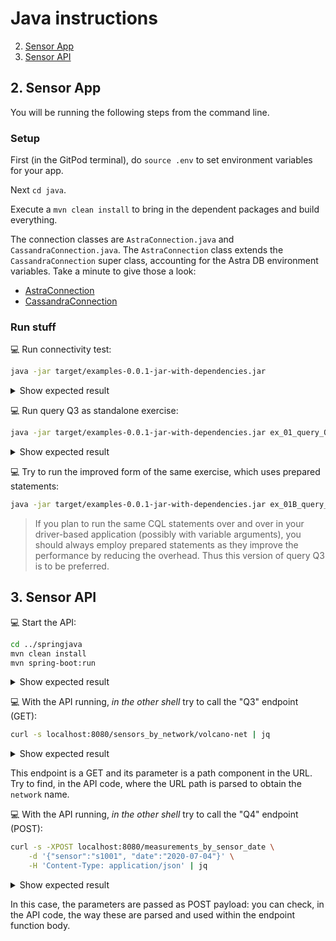 # Java instructions

2. [Sensor App](#2-sensor-app)
3. [Sensor API](#3-sensor-api)

## 2. Sensor App

You will be running the following steps from the command line.

### Setup

First (in the GitPod terminal), do `source .env` to set environment variables for your app.

Next `cd java`.

Execute a `mvn clean install` to bring in the dependent packages and build everything.

The connection classes are `AstraConnection.java` and `CassandraConnection.java`.  The `AstraConnection` class extends the `CassandraConnection` super class, accounting for the Astra DB environment variables.  Take a minute to give those a look:
 - [AstraConnection](src/main/java/astraconnect/AstraConnection.java)
 - [CassandraConnection](src/main/java/astraconnect/CassandraConnection.java)

### Run stuff

💻 Run connectivity test:
```bash
java -jar target/examples-0.0.1-jar-with-dependencies.jar
```
<details><summary>Show expected result</summary>

```
$> java -jar target/examples-0.0.1-jar-with-dependencies.jar
[OK] Success
[OK] Welcome to Astra DB! Connected to Keyspace sensor_data
** Connected to cluster 'cndb' at data center 'us-east1' **
[shutdown_driver] Closing connection
```

_Note: You may see warnings for SLF4J.  These can be safely ignored._

</details>

💻 Run query Q3 as standalone exercise:
```bash
java -jar target/examples-0.0.1-jar-with-dependencies.jar ex_01_query_Q3 volcano-net
```
<details><summary>Show expected result</summary>

```
$> java -jar target/examples-0.0.1-jar-with-dependencies.jar ex_01_query_Q3 volcano-net
[OK] Success
[OK] Welcome to Astra DB! Connected to Keyspace sensor_data
** Querying sensors for network 'volcano-net' ...
      - Sensor s2001    (LAT=+44.46, LON=-110.83): accuracy = high  sensitivity = medium
      - Sensor s2002    (LAT=+44.46, LON=-110.83): accuracy = high  sensitivity = medium
[shutdown_driver] Closing connection
```

</details>

💻 Try to run the improved form of the same exercise, which uses prepared statements:
```bash
java -jar target/examples-0.0.1-jar-with-dependencies.jar ex_01B_query_Q3 volcano-net
```
> If you plan to run the same CQL statements over and over in your driver-based application
> (possibly with variable arguments), you should always employ prepared statements as they improve
> the performance by reducing the overhead. Thus this version of query Q3 is to be preferred.

## 3. Sensor API

💻 Start the API:
```bash
cd ../springjava
mvn clean install
mvn spring-boot:run
```
<details><summary>Show expected result</summary>

```
2022-07-11 17:27:18.845  INFO 60815 --- [           main] o.s.b.w.embedded.tomcat.TomcatWebServer  : Tomcat initialized with port(s): 8080 (http)
2022-07-11 17:27:18.852  INFO 60815 --- [           main] o.apache.catalina.core.StandardService   : Starting service [Tomcat]
2022-07-11 17:27:18.852  INFO 60815 --- [           main] org.apache.catalina.core.StandardEngine  : Starting Servlet engine: [Apache Tomcat/9.0.62]
2022-07-11 17:27:18.904  INFO 60815 --- [           main] o.a.c.c.C.[Tomcat].[localhost].[/]       : Initializing Spring embedded WebApplicationContext
2022-07-11 17:27:18.904  INFO 60815 --- [           main] w.s.c.ServletWebServerApplicationContext : Root WebApplicationContext: initialization completed in 446 ms
2022-07-11 17:27:19.113  INFO 60815 --- [           main] o.s.b.w.embedded.tomcat.TomcatWebServer  : Tomcat started on port(s): 8080 (http) with context path ''
2022-07-11 17:27:19.121  INFO 60815 --- [           main] springexamples.SensorNetworkSpringApp    : Started SensorNetworkSpringApp in 0.865 seconds (JVM running for 4.094)

```

</details>

💻 With the API running, _in the other shell_ try to call the "Q3" endpoint (GET):
```bash
curl -s localhost:8080/sensors_by_network/volcano-net | jq
```
<details><summary>Show expected result</summary>

```
$> curl -s localhost:8080/sensors_by_network/volcano-net | jq
[
{
  "network": "volcano-net",
  "sensor": "s2001",
  "latitude": 44.460321,
  "longitude": -110.828151,
  "characteristics": {
    "accuracy": "high",
    "sensitivity": "medium"
  }
},
{
  "network": "volcano-net",
  "sensor": "s2002",
  "latitude": 44.463195,
  "longitude": -110.830124,
  "characteristics": {
    "accuracy": "high",
    "sensitivity": "medium"
  }
}
]
```

</details>

This endpoint is a GET and its parameter is a path component in the URL.
Try to find, in the API code, where the URL path is parsed to obtain the `network` name.

💻 With the API running, _in the other shell_ try to call the "Q4" endpoint (POST):
```bash
curl -s -XPOST localhost:8080/measurements_by_sensor_date \
    -d '{"sensor":"s1001", "date":"2020-07-04"}' \
    -H 'Content-Type: application/json' | jq
```
<details><summary>Show expected result</summary>

```
$ curl -s -XPOST localhost:8080/measurements_by_sensor_date \
>     -d '{"sensor":"s1001", "date":"2020-07-04"}' \
>     -H 'Content-Type: application/json' | jq
[
{
  "value": 98,
  "timestamp": "2020-07-04T12:59:59Z"
},
{
  "value": 97,
  "timestamp": "2020-07-04T12:00:01Z"
},
{
  "value": 79,
  "timestamp": "2020-07-04T00:59:59Z"
},
{
  "value": 80,
  "timestamp": "2020-07-04T00:00:01Z"
}
]
```
</details>

In this case, the parameters are passed as POST payload: you can check, in the API code, the way these are parsed and used within the endpoint function body.
